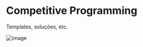 # Competitive Programming
Templates, soluções, etc.

![image](https://github.com/Hacv16/Competitive_Programming/assets/123428940/809d09d8-a483-419e-a391-f756a253ba2c)
